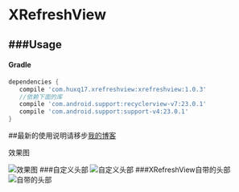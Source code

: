 ﻿# XRefreshView

###Usage
----

#### Gradle

```groovy
dependencies {
   compile 'com.huxq17.xrefreshview:xrefreshview:1.0.3'
   //依赖下面的库
   compile 'com.android.support:recyclerview-v7:23.0.1'
   compile 'com.android.support:support-v4:23.0.1'
}
```

##最新的使用说明请移步[我的博客](http://blog.csdn.net/footballclub/article/details/46982115 "description")


效果图

![效果图](http://img.my.csdn.net/uploads/201507/19/1437313097_4690.gif) 
###自定义头部
![自定义头部](http://img.my.csdn.net/uploads/201508/25/1440465306_9400.gif) 
###XRefreshView自带的头部
![自带的头部](http://img.my.csdn.net/uploads/201508/25/1440465457_8215.gif) 